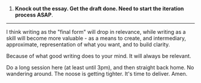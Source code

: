 1. **Knock out the essay. Get the draft done. Need to start the iteration process ASAP**.

----

I think writing as the "final form" will drop in relevance, while writing as a skill will become more valuable - as a means to create, and intermediary, approximate, representation of what you want, and to build clarity.

Because of what good writing does to your mind. It will always be relevant.

Do a long session here (at least until 3pm), and then straight back home. No wandering around. The noose is getting tighter. It's time to deliver. Amen.



